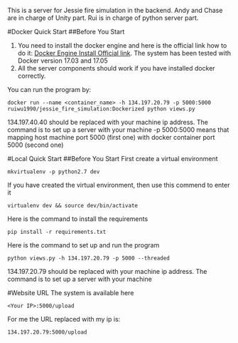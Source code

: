 This is a server for Jessie fire simulation in the backend. Andy and Chase are in charge of Unity part. Rui is in charge of python server part.


#Docker Quick Start
##Before You Start
1. You need to install the docker engine and here is the official link how to do it:
[Docker Engine Install Official link](https://docs.docker.com/engine/installation/linux/ubuntu/#install-using-the-repository). 
The system has been tested with Docker version 17.03 and 17.05
2. All the server components should work if you have installed docker correctly.



You can run the program by:
```
docker run --name <container_name> -h 134.197.20.79 -p 5000:5000 ruiwu1990/jessie_fire_simulation:Dockerized python views.py
```

134.197.40.40 should be replaced with your machine ip address. The command is to set up a server with your machine
-p 5000:5000 means that mapping host machine port 5000 (first one) with docker container port 5000 (second one)

#Local Quick Start
##Before You Start
First create a virtual environment
```
mkvirtualenv -p python2.7 dev
```

If you have created the virtual environment, then use this commend to enter it
```
virtualenv dev && source dev/bin/activate
```

Here is the command to install the requirements
```
pip install -r requirements.txt
```
Here is the command to set up and run the program
```
python views.py -h 134.197.20.79 -p 5000 --threaded
```
134.197.20.79 should be replaced with your machine ip address. The command is to set up a server with your machine

#Website URL
The system is available here
```
<Your IP>:5000/upload
```
For me the URL replaced with my ip is:
```
134.197.20.79:5000/upload
```